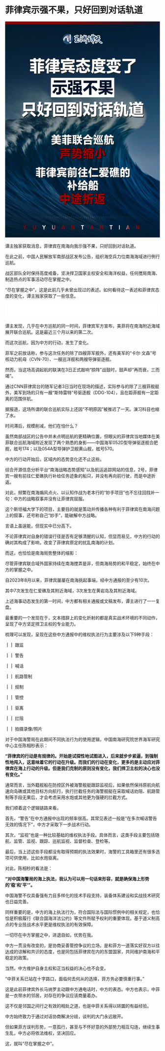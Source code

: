 # 菲律宾示强不果，只好回到对话轨道

![a8b3d98fcb4d30f3a95ffab7f72a089b.jpg](https://raw.githubusercontent.com/qqhsx/qqnews_image/main/2024/01/05/菲律宾示强不果，只好回到对话轨道/a8b3d98fcb4d30f3a95ffab7f72a089b.jpg)

谭主独家获取消息，菲律宾在南海向我示强不果，只好回到对话轨道。

在此之前，中国人民解放军南部战区发布公告，组织海空兵力位南海海域进行例行巡航。

战区部队全时保持高度戒备，坚决捍卫国家主权安全和海洋权益，任何搅局南海、制造热点的军事活动尽在掌握之中。

“尽在掌握之中”，这是此前几乎未曾出现过的表述。如何看待这一表述和菲律宾态度的变化，谭主独家获取了一些信息。

![e31ecf76158e3e76b81fabb7009dcad4.jpg](https://raw.githubusercontent.com/qqhsx/qqnews_image/main/2024/01/05/菲律宾示强不果，只好回到对话轨道/e31ecf76158e3e76b81fabb7009dcad4.jpg)

谭主发现，几乎在中方巡航的同一时间，菲律宾军方宣布，美菲将在南海附近海域展开联合巡航。这是最近三个月以来的第二次。

而这次巡航，因为中方的行动，发生了变化。

菲军之前放话称，参与这次任务的除了四艘菲军舰外，还有美军的“卡尔·文森”号核动力航母（CVN-70）、一艘巡洋舰和两艘导弹驱逐舰。

然而，当这场高调起航的联演在3日正式敲响“掠阵”战鼓时，鼓声却“再而衰，三而竭”。

通过CNN菲律宾台的随军记者3日当时在现场的描述，实际参与的除了三艘菲舰艇外，美军到场的只有一艘“斯特雷特”号驱逐舰（DDG-104），且在距菲舰有一定距离的范围伴航。

据报道，这场所谓的联合巡航实际上还因“不明原因”被推迟了一天。演习科目也缩了水。

时间滞后，规模削减，他们在怕什么？

虽然南部战区的公告中并未点明巡航的更精确位置，但眼尖的菲律宾当地媒体在美菲联合巡航海域附近发现了两个熟悉的身影——中国海军052D型导弹驱逐舰合肥舰，舷号174；以及054A型导弹护卫舰黄山舰，舷号570。

中方的行动开始后，区域内的态势变化还不止这些。

综合开源信息分析平台“南海战略态势感知”以及航运追踪网站的信息，2号，菲律宾一艘有前往仁爱礁执行补给任务迹象的船只，并没有再向前行驶，而是中途折返。

对此，频繁在南海煽风点火、以认知作战为老本行的“妙手项目”也不忘往回找补一句：中方的战略叙事并没有让菲律宾屈服。

这个斯坦福大学下的项目，主要目的就是策动并传播各种有利于菲律宾在南海问题上的叙事，还号称自己“妙手”，能破解中方战略。

言语上虽逞能，但现实中已分高下。

不论菲律宾对自身的错误行径是否有足够清醒的认知，但显而易见，中方的行动的确对其构成了影响，改变了菲律宾原定的扰乱南海的计划。

而这，也恰恰是南海局势整体的缩影：

尽管菲律宾联合域外国家持续在南海搅弄是非，但南海局势的和平稳定，始终在中方的掌握之中。

自2023年8月以来，菲律宾屡屡在南海挑起事端，经中方通报的至少有10次。

其中7次发生在仁爱礁及其附近海域，3次发生在黄岩岛及其附近海域。

上述海事动态发生的第一时间，中方都有相关通报或文稿发布，谭主进行了一一复盘。

最重要的一个发现在于，文本措辞上的变化折射的都是真实战术环境的不同动作，呈现了中方坚定捍卫主权的专业能力。

梳理可以发现，呈现在这些中方通报中的维权执法行为主要涉及以下9种手段：

**｜｜** 跟监

**｜｜** 警告

**｜｜** 喊话

**｜｜** 航路管制

**｜｜** 规制

**｜｜** 管控

**｜｜** 驱离

**｜｜** 拦阻

**｜｜** 拍摄录像/照片

对于中国海警局在此期间不同执法行为的使用逻辑，中国南海研究院世界海军研究中心主任陈相秒表示：

**“菲律宾的行动是有规律的。开始是试探性地试图进入，后来就步步紧逼，到强制性地闯入，这意味着它的行动在升级。而我们的行动在变化，更多的是主动应对菲律宾在海上行动的升级。但是我们克制的原则没有变化，我们捍卫主权的决心也没有变化。”**

通常而言，当外籍舰船在防控区外被海警舰艇跟踪监视后，如果依然保持原航向航速向岛礁或其他目标方向航行，执行拦截任务的海警舰艇在采取喊话劝阻、航路管制等手段无果后，才会考虑采用水炮或其他更为强硬的拦截方式。

我们顺着这个逻辑链路来看。

首先，“警告”在中方通报中出现的频率很高。其常见表述一般是“在多次喊话警告无效的情况下”，中方才采取下一步战术行动。

其次，“监视”也是一种比较基础的维权执法手段。具体而言，这类手段主要包括随航、监管、监视、跟踪、巡航监视、监督检查、登检等。

最后，当上述这些手段都没有取得预期的执法效果时，海警的工具箱里还有很多选项可供使用，比如水炮驱离。

对此，陈相秒的看法是：

**“对中国海警局的海上执法，我认为可以用一句话来形容，就是确保海上形势的'稳'和'平'”。**

中国海警不仅具备强有力且多样化的技术手段支持，装备体系建设和实战技术研究也日益完善。

同样重要的是，中方的海上执法行为，符合国际法与国际惯例中的相关规定，也恰恰是积极履行《联合国海洋法公约》等文件所赋予权利的重要体现。基于道义制高点的专业技战术水平更是维权执法的有效保障。

一切尽在中方掌握之中，进退自如，优势在我。

中方一贯没有改变的，是协商妥善管控争议的立场，是和菲方一道落实好双方以往达成的谅解和共识的态度，也是同包括菲律宾在内的东盟国家，共同维护南海和平稳定的政策。

当然，中方维护自身主权和正当权益的决心也不会变。

“中菲关系已站在十字路口，面临何去何从的选择，菲方务必要慎重行事。”

这是此前菲律宾外长马纳罗主动跟中方通电话时，中方的表态。中方也表示，中菲是一衣带水的邻居，对存在的争议应该商量着办。

这不仅是邻国之间行之有效的相处之道，也是中菲关系得以转圜的有益经验。

中方始终致力于通过对话协商解决分歧，谈判的大门永远敞开。

但如果菲方误判形势，一意孤行，甚至与不怀好意的外部势力相互勾连，继续生事生乱，中方必将依法维权，坚决回应。

这，就叫“尽在掌握之中”。

